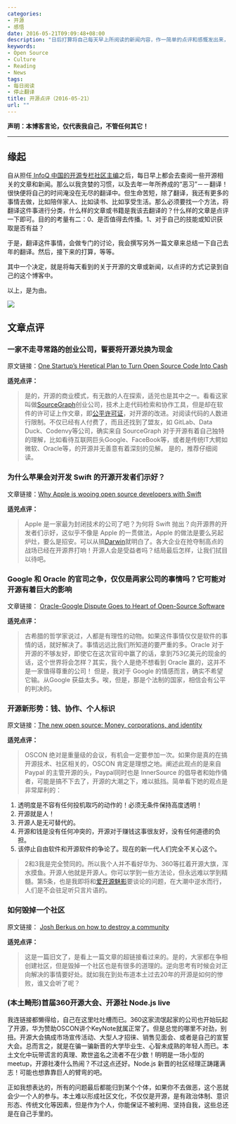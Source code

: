 ```yaml
---
categories:
- 开源
- 感悟
date: 2016-05-21T09:09:48+08:00
description: "日后打算将自己每天早上所阅读的新闻内容，作一简单的点评和感慨发出来，类似湾区日报那样，但是我更为的精细化，那就是只有开源这一主题。"
keywords:
- Open Source
- Culture
- Reading
- News
tags:
- 每日阅读
- 停止翻译
title: 开源点评（2016-05-21）
url: ""
---
```


**声明：本博客言论，仅代表我自己，不管任何其它！**

---

## 缘起

自从担任[ InfoQ 中国的开源专栏社区主编](http://www.infoq.com/cn/author/%E6%9D%8E%E5%BB%BA%E7%9B%9B)之后，每日早上都会去查阅一些开源相关的文章和新闻。那么以我贪婪的习惯，以及去年一年所养成的“恶习”－－翻译！很快便将自己的时间淹没在无尽的翻译中。但生命苦短，除了翻译，我还有更多的事情去做，比如陪伴家人、比如读书、比如享受生活。那么必须要找一个方法，将翻译这件事进行分类，什么样的文章或书籍是我该去翻译的？什么样的文章是点评一下即可。目的的考量有二：0、是否值得去传播。1、对于自己的技能或知识获取是否有益？

于是，翻译这件事情，会做专门的讨论，我会撰写另外一篇文章来总结一下自己去年的翻译。然后，接下来的打算，等等。

其中一个决定，就是将每天看到的关于开源的文章或新闻，以点评的方式记录到自己的这个博客中。

以上，是为由。

![](https://opensource.com/sites/default/files/styles/image-full-size/public/images/business/BIZ_ControlNotDesirable.png)

## 文章点评

### 一家不走寻常路的创业公司，誓要将开源兑换为现金

原文链接：[One Startup’s Heretical Plan to Turn Open Source Code Into Cash](http://www.wired.com/2016/03/former-open-sourcers-ask-companies-pay-fair-share/)

**适兕点评：**

> 是的，开源的商业模式，有无数的人在探索，适兕也是其中之一。看看这家叫做[SourceGraph](https://sourcegraph.com/)创业公司，技术上走代码检索和协作工具，但是却在软件的许可证上作文章，即[公平许可证](https://fair.io/)，对开源的改进。对阅读代码的人数进行限制。不仅已经有人付费了，而且还找到了盟友，如 GitLab、Data Duck、Codenvy等公司，确实来自 SourceGraph 对于开源有着自己独特的理解，比如看待互联网巨头Google、FaceBook等，或者是传统IT大鳄如微软、Oracle等，的开源并无善意有着深刻的见解。
> 是的，推荐仔细阅读。

### 为什么苹果会对开发 Swift 的开源开发者们示好？

文章链接：[Why Apple is wooing open source developers with Swift](http://www.computerweekly.com/news/450296755/Why-Apple-is-wooing-open-source-developers-with-Swift)

 **适兕点评：**

>Apple 是一家最为封闭技术的公司了吧？为何将 Swift 抛出？向开源界的开发者们示好，这似乎不像是 Apple 的一贯做法，Apple 的做法是要么另起炉灶，要么是招安。可以从搞[Darwin](https://en.wikipedia.org/wiki/Darwin_%28operating_system%29)就明白了。各大企业在抢夺制高点的战场已经在开源界打响！开源人会是受益者吗？结局最后怎样，让我们拭目以待吧。


### Google 和 Oracle 的官司之争，仅仅是两家公司的事情吗？它可能对开源有着巨大的影响

文章链接： [Oracle-Google Dispute Goes to Heart of Open-Source Software
](http://www.nytimes.com/2016/05/20/technology/oracle-google-dispute-goes-to-heart-of-open-source-software.html?_r=1)

**适兕点评：**

> 古希腊的哲学家说过，人都是有理性的动物。如果这件事情仅仅是软件的事情的话，就好解决了。事情远远比我们所知道的要严重的多。Oracle 对于开源的不够友好，即使它在这次官司中赢了的话，拿到753亿美元的现金的话，这个世界将会怎样？其实，我个人是绝不想看到 Oracle 赢的，这并不是一家值得尊重的公司！ 但是，我对于 Google 的情感而言，确实不希望它输。从Google 获益太多。唉，但是，那是个法制的国家，相信会有公平的判决的。

### 开源新形势：钱、协作、个人标识

原文链接：[The new open source: Money, corporations, and identity](https://opensource.com/life/16/5/danese-cooper-paypal-oscon)

**适兕点评：**

> OSCON 绝对是重量级的会议，有机会一定要参加一次。如果你是真的在搞开源技术、社区相关的，OSCON 肯定是理想之地。阐述此观点的是来自 Paypal 的主管开源的头，Paypal同时也是 InnerSource 的倡导者和始作俑者，可能是搞不下去了，开源的大潮之下，难以抵挡。简单看下她的观点是非常犀利的：

1. 透明度是不容有任何投机取巧的动作的！必须无条件保持高度透明！
2. 开源就是人！
3. 开源人是无可替代的。
4. 开源和钱是没有任何冲突的，开源对于赚钱这事很友好，没有任何道德的负担。
5. 该停止自由软件和开源软件的争论了。现在的新一代人们完全不关心这个。

> 2和3我是完全赞同的。所以我个人并不看好华为、360等扛着开源大旗，浑水摸鱼。开源人他就是开源人。你可以学到一些方法论，但永远难以学到精髓。第5条，也是我即将和[爱开源魅影](http://www.weibo.com/234826309?is_all=1)要谈论的问题，在大潮中逆水而行，人们是不会驻足听只言片语的。

### 如何毁掉一个社区

原文链接： [Josh Berkus on how to destroy a community](http://www.infoworld.com/article/2637429/open-source-software/josh-berkus-on-how-to-destroy-a-community.html)

**适兕点评：**

> 这是一篇旧文了，是看上一篇文章的超链接看过来的。是的，大家都在争相创建社区，但是毁掉一个社区也是有很多的道理的。逆向思考有时候会对正向解决的事情要好处。就如我在到处布道本土过去20年的开源是如何的惨败，谁又会听了呢？

### (本土畸形)首届360开源大会、开源社 Node.js live

我连链接都懒得给，自己在这里吐吐槽而已。360这家流氓起家的公司也开始玩起了开源，华为赞助OSCON讲个KeyNote就属正常了。但是总觉的哪里不对劲，别扭。开源大会搞成市场宣传活动、大型人才招徕、销售见面会、或者是自己的宣誓大会。总而言之，就是在骗一骗新晋的大学毕业生、心智未成熟的年轻人而已。本土文化中玩带谎言的真理、欺世盗名之流者不在少数！明明是一场小型的meetup，开源社凑什么热闹？不过这点还好。Node.js 新晋的社区经理正踌躇满志！可能也想靠靠巨人的臂弯的吧。

正如我想表达的，所有的问题最后都能归到某个个体，如果你不去做恶，这个恶就会少一个人的参与。本土难以形成社区文化，不仅仅是开源，是有政治体制、意识形态、传统文化等因素，但是作为个人，你能保证不被利用、坚持自我，这些总还是在自己手里的。
